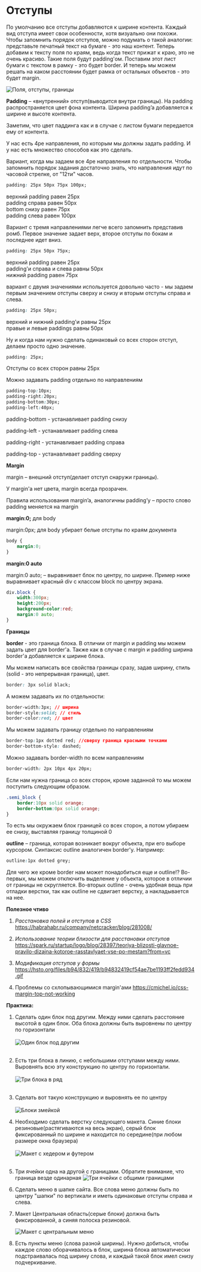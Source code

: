 # Отступы

По умолчанию все отступы добавляются к ширине контента. Каждый вид отступа имеет свои особенности, хотя визуально они похожи. Чтобы запомнить порядок отступов, можно подумать о такой аналогии: представьте печатный текст на бумаге - это наш контент. Теперь добавим к тексту поля по краям, ведь когда текст прижат к краю, это не очень красиво. Такие поля будут padding'ом. Поставим этот лист бумаги с текстом в рамку - это будет border. И теперь мы можем решать на каком расстоянии будет рамка от остальных объектов - это будет margin.

![Поля, отступы, границы](pics/03_margin_and_paddings/margins_padding_border.gif)

**Padding** – «внутренний» отступ(выводится внутри границы). На padding распространяется цвет фона контента. Ширина padding’a добавляется к ширине и высоте контента.

Заметим, что цвет паддинга как и в случае с листом бумаги передается ему от контента.

У нас есть 4ре направления, по которым мы должны задать padding. И у нас есть множество способов как это сделать.

Вариант, когда мы задаем все 4ре направления по отдельности. Чтобы запомнить порядок задания достаточно знать, что направления идут по часовой стрелке, от "12ти" часов.

```css
padding: 25px 50px 75px 100px;
```
верхний padding равен 25px<BR>
padding справа равен 50px<BR>
bottom снизу равен 75px<BR>
padding слева равен 100px<BR>

Вариант с тремя направлениями легче всего запомнить представив ромб. Первое значение задает верх, второе отступы по бокам и последнее идет вниз.

```css
padding: 25px 50px 75px;
```
верхний padding равен 25px<BR>
padding'и справа и слева равны 50px<BR>
нижний padding равен 75px<BR>

вариант с двумя значениями используется довольно часто - мы задаем первым значением отступы сверху и снизу и вторым отступы справа и слева.

```css
padding: 25px 50px;
```
верхний и нижний padding'и равны 25px<BR>
правые и левые paddings равны 50px<BR>

Ну и когда нам нужно сделать одинаковый со всех сторон отступ, делаем просто одно значение.

```css
padding: 25px;
```
Отступы со всех сторон равны 25px

Можно задавать padding отдельно по направлениям

```css
padding-top:10px;
padding-right:20px;
padding-bottom:30px;
padding-left:40px;
```

padding-bottom - устанавливает padding снизу

padding-left - устанавливает padding слева

padding-right - устанавливает padding справа

padding-top - устанавливает padding сверху



**Margin**

margin – внешний отступ(делает отступ снаружи границы).

У margin'a нет цвета, margin всегда прозрачен.

Правила использования margin’a, аналогичны padding’у – просто слово padding меняется на margin

**margin:0;** для body

margin:0px; для body убирает белые отступы по краям документа

```css
body {
    margin:0;
}
```

**margin:0 auto** 

margin:0 auto; – выравнивает блок по центру, по ширине. Пример ниже выравнивает красный div с классом block по центру экрана.

```css
div.block {
    width:300px;
    height:200px;
    background-color:red;
    margin:0 auto;
}
```


**Границы**

**border** - это граница блока. В отличии от margin и padding мы можем задать цвет для border'a. Также как в случае с margin и padding ширина border'a добавляется к ширине блока.

Мы можем написать все свойства границы сразу, задав ширину, стиль (solid - это непрерывная граница), цвет.

```css
border: 3px solid black;
```

А можем задавать их по отдельности:

```css
border-width:3px; // ширина
border-style:solid; // стиль
border-color:red; // цвет
```

Мы можем задавать границу отдельно по направлениям

```css
border-top:1px dotted red; //сверху граница красными точками
border-bottom-style: dashed;
```

Можно задавать border-width по всем направлениям

```css
border-width: 2px 10px 4px 20px;
```

Если нам нужна граница со всех сторон, кроме заданной то мы можем поступить следующим образом.

```css
.semi_block {
    border:10px solid orange;
    border-bottom:0px solid orange;
}
```

То есть мы окружаем блок границей со всех сторон, а потом убираем ее снизу, выставляя границу толщиной 0

**outline** – граница, которая возникает вокруг объекта, при его выборе курсором. Синтаксис outline аналогичен border'у. Например:

```css
outline:1px dotted grey;
```

Для чего же кроме border нам может понадобиться еще и outline!? Во-первых, мы можем отключить выделение у объекта, которое в отличии от границы не скругляется. Во-вторых outline - очень удобная вещь при отладки верстки, так как outline не сдвигает верстку, а накладывается на нее.

**Полезное чтиво**

1. *Расстановка полей и отступов в CSS*
https://habrahabr.ru/company/netcracker/blog/281008/

2. _Использование теории близости для расстановки отступов_
https://spark.ru/startup/logo/blog/28397/teoriya-blizosti-glavnoe-pravilo-dizajna-kotoroe-rasstavlyaet-vse-po-mestam?from=vc

3. _Модификация отступов у формы_
https://hsto.org/files/b94/832/419/b94832419cf54ae7be1193ff2fedd934.gif

4. Проблемы со схлопывающимися margin'ами
https://cmichel.io/css-margin-top-not-working


**Практика:**

1.	Сделать один блок под другим. Между ними сделать расстояние высотой в один блок. Оба блока должны быть выровнены по центру по горизонтали<BR><BR>![Один блок под другим](pics/03_margin_and_paddings/two_blocks.gif)<BR><BR>
2.	Есть три блока в линию, с небольшими отступами между ними. Выровнять всю эту конструкцию по центру по горизонтали.<BR><BR>![Три блока в ряд](pics/03_margin_and_paddings/three_blocks.gif)<BR><BR>
3.	Сделать вот такую конструкцию и выровнять ее по центру<BR><BR>![Блоки змейкой](pics/03_margin_and_paddings/four_blocks.gif)<BR>
4.	Необходимо сделать верстку следующего макета. Синие блоки резиновые(растягиваются на весь экран), серый блок фиксированный по ширине и находится по середине(при любом размере окна браузера)<BR><BR>![Макет с хедером и футером](pics/03_margin_and_paddings/maket.gif)<BR><BR>

5. Три ячейки одна на другой с границами. Обратите внимание, что граница везде одинарная
![Три ячейки с общими границами](pics/03_margin_and_paddings/three_block_borders.gif)  
6. Сделать меню в шапке сайта. Все слова меню должны быть по центру "шапки" по вертикали и иметь одинаковые отступы справа и слева.

7. Макет 
Центральная область(серые блоки) должна быть фиксированной, а синяя полоска резиновой.

    ![Макет с центральным меню](pics/03_margin_and_paddings/maket2.gif)
8. Есть пункты меню (слова разной ширины). Нужно добиться, чтобы каждое слово оборачивалось в блок, ширина блока автоматически подстраивалась под ширину слова, и каждый такой блок имел снизу подчеркивание.



